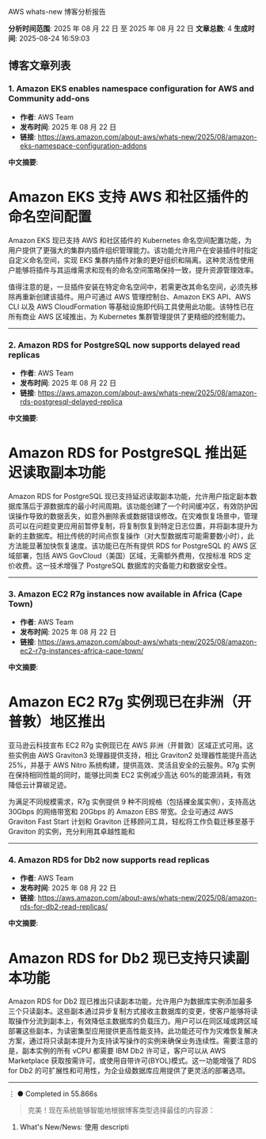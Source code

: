 AWS whats-new 博客分析报告

**分析时间范围**: 2025 年 08 月 22 日 至 2025 年 08 月 22 日
**文章总数**: 4
**生成时间**: 2025-08-24 16:59:03

## 博客文章列表

### 1. Amazon EKS enables namespace configuration for AWS and Community add-ons

- **作者**: AWS Team
- **发布时间**: 2025 年 08 月 22 日
- **链接**: https://aws.amazon.com/about-aws/whats-new/2025/08/amazon-eks-namespace-configuration-addons

**中文摘要**:

# Amazon EKS 支持 AWS 和社区插件的命名空间配置

Amazon EKS 现已支持 AWS 和社区插件的 Kubernetes 命名空间配置功能，为用户提供了更强大的集群内插件组织管理能力。该功能允许用户在安装插件时指定自定义命名空间，实现 EKS 集群内插件对象的更好组织和隔离。这种灵活性使用户能够将插件与其运维需求和现有的命名空间策略保持一致，提升资源管理效率。

值得注意的是，一旦插件安装在特定命名空间中，若需更改其命名空间，必须先移除再重新创建该插件。用户可通过 AWS 管理控制台、Amazon EKS API、AWS CLI 以及 AWS CloudFormation 等基础设施即代码工具使用此功能。该特性已在所有商业 AWS 区域推出，为 Kubernetes 集群管理提供了更精细的控制能力。

---

### 2. Amazon RDS for PostgreSQL now supports delayed read replicas

- **作者**: AWS Team
- **发布时间**: 2025 年 08 月 22 日
- **链接**: https://aws.amazon.com/about-aws/whats-new/2025/08/amazon-rds-postgresql-delayed-replica

**中文摘要**:

# Amazon RDS for PostgreSQL 推出延迟读取副本功能

Amazon RDS for PostgreSQL 现已支持延迟读取副本功能，允许用户指定副本数据库落后于源数据库的最小时间周期。该功能创建了一个时间缓冲区，有效防护因误操作导致的数据丢失，如意外删除表或数据错误修改。在灾难恢复场景中，管理员可以在问题变更应用前暂停复制，将复制恢复到特定日志位置，并将副本提升为新的主数据库。相比传统的时间点恢复操作（对大型数据库可能需要数小时），此方法能显著加快恢复速度。该功能已在所有提供 RDS for PostgreSQL 的 AWS 区域部署，包括 AWS GovCloud（美国）区域，无需额外费用，仅按标准 RDS 定价收费。这一技术增强了 PostgreSQL 数据库的灾备能力和数据安全性。

---

### 3. Amazon EC2 R7g instances now available in Africa (Cape Town)

- **作者**: AWS Team
- **发布时间**: 2025 年 08 月 22 日
- **链接**: https://aws.amazon.com/about-aws/whats-new/2025/08/amazon-ec2-r7g-instances-africa-cape-town/

**中文摘要**:

# Amazon EC2 R7g 实例现已在非洲（开普敦）地区推出

亚马逊云科技宣布 EC2 R7g 实例现已在 AWS 非洲（开普敦）区域正式可用。这些实例由 AWS Graviton3 处理器提供支持，相比 Graviton2 处理器性能提升高达 25%，并基于 AWS Nitro 系统构建，提供高效、灵活且安全的云服务。R7g 实例在保持相同性能的同时，能够比同类 EC2 实例减少高达 60%的能源消耗，有效降低云计算碳足迹。

为满足不同规模需求，R7g 实例提供 9 种不同规格（包括裸金属实例），支持高达 30Gbps 的网络带宽和 20Gbps 的 Amazon EBS 带宽。企业可通过 AWS Graviton Fast Start 计划和 Graviton 迁移顾问工具，轻松将工作负载迁移至基于 Graviton 的实例，充分利用其卓越性能和

---

### 4. Amazon RDS for Db2 now supports read replicas

- **作者**: AWS Team
- **发布时间**: 2025 年 08 月 22 日
- **链接**: https://aws.amazon.com/about-aws/whats-new/2025/08/amazon-rds-for-db2-read-replicas/

**中文摘要**:

# Amazon RDS for Db2 现已支持只读副本功能

Amazon RDS for Db2 现已推出只读副本功能，允许用户为数据库实例添加最多三个只读副本。这些副本通过异步复制方式接收主数据库的变更，使客户能够将读取操作分流到副本上，有效降低主数据库的负载压力。用户可以在同区域或跨区域部署这些副本，为读密集型应用提供更高性能支持。此功能还可作为灾难恢复解决方案，通过将只读副本提升为支持读写操作的实例来确保业务连续性。需要注意的是，副本实例的所有 vCPU 都需要 IBM Db2 许可证，客户可以从 AWS Marketplace 获取按需许可，或使用自带许可(BYOL)模式。这一功能增强了 RDS for Db2 的可扩展性和可用性，为企业级数据库应用提供了更灵活的部署选项。

---

⋮
● Completed in 55.866s

> 完美！现在系统能够智能地根据博客类型选择最佳的内容源：

1. What's New/News: 使用 descripti
